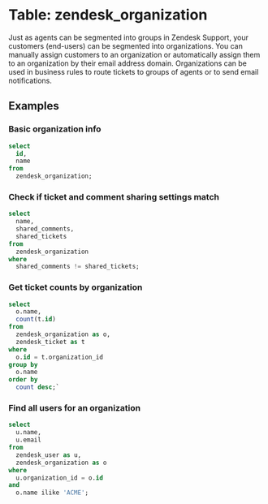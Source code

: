 # Table: zendesk_organization

Just as agents can be segmented into groups in Zendesk Support, your customers
(end-users) can be segmented into organizations. You can manually assign
customers to an organization or automatically assign them to an organization by
their email address domain. Organizations can be used in business rules to
route tickets to groups of agents or to send email notifications.

## Examples

### Basic organization info

```sql
select
  id,
  name
from
  zendesk_organization;
```

### Check if ticket and comment sharing settings match

```sql
select
  name,
  shared_comments,
  shared_tickets
from
  zendesk_organization
where
  shared_comments != shared_tickets;
```

### Get ticket counts by organization

```sql
select
  o.name,
  count(t.id)
from
  zendesk_organization as o,
  zendesk_ticket as t
where
  o.id = t.organization_id
group by
  o.name
order by
  count desc;`
```

### Find all users for an organization

```sql
select
  u.name,
  u.email
from
  zendesk_user as u,
  zendesk_organization as o
where
  u.organization_id = o.id
and
  o.name ilike 'ACME';
```


